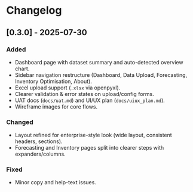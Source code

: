 # Changelog

## [0.3.0] - 2025-07-30

### Added
- Dashboard page with dataset summary and auto-detected overview chart.
- Sidebar navigation restructure (Dashboard, Data Upload, Forecasting, Inventory Optimisation, About).
- Excel upload support (`.xlsx` via openpyxl).
- Clearer validation & error states on upload/config forms.
- UAT docs (`docs/uat.md`) and UI/UX plan (`docs/uiux_plan.md`).
- Wireframe images for core flows.

### Changed
- Layout refined for enterprise-style look (wide layout, consistent headers, sections).
- Forecasting and Inventory pages split into clearer steps with expanders/columns.

### Fixed
- Minor copy and help-text issues.
